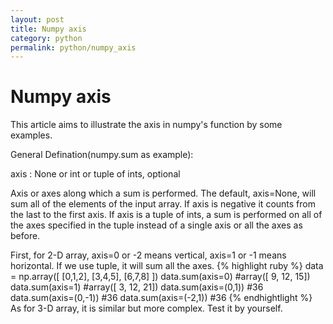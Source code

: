 ```yaml
---
layout: post
title: Numpy axis
category: python
permalink: python/numpy_axis
---
```


# Numpy axis

This article aims to illustrate the axis in numpy's function by some examples.

General Defination(numpy.sum as example):

axis : None or int or tuple of ints, optional

Axis or axes along which a sum is performed. The default, axis=None, will sum all of the elements of the input array.  If axis is negative it counts from the last to the first axis. If axis is a tuple of ints, a sum is performed on all of the axes specified in the tuple instead of a single axis or all the axes as before.

First, for 2-D array, axis=0 or -2 means vertical, axis=1 or -1 means horizontal. If we use tuple, it will sum all the axes.
{% highlight ruby %}
    data = np.array([
           [0,1,2],
           [3,4,5],
           [6,7,8]
           ])
    data.sum(axis=0)
    #array([ 9, 12, 15])
    data.sum(axis=1)
    #array([ 3, 12, 21])
    data.sum(axis=(0,1))
    #36
    data.sum(axis=(0,-1))
    #36
    data.sum(axis=(-2,1))
    #36
{% endhightlight %}
As for 3-D array, it is similar but more complex. Test it by yourself.




